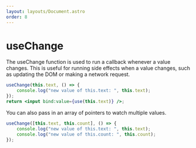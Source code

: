 ```yaml
---
layout: layouts/Document.astro
order: 8
---
```


# useChange

The useChange function is used to run a callback whenever a value changes. This is useful for running side effects when a value changes, such as updating the DOM or making a network request.

```jsx
useChange(this.text, () => {
	console.log("new value of this.text: ", this.text);
});
return <input bind:value={use(this.text)} />;
```

You can also pass in an array of pointers to watch multiple values.

```jsx
useChange([this.text, this.count], () => {
	console.log("new value of this.text: ", this.text);
	console.log("new value of this.count: ", this.count);
});
```
